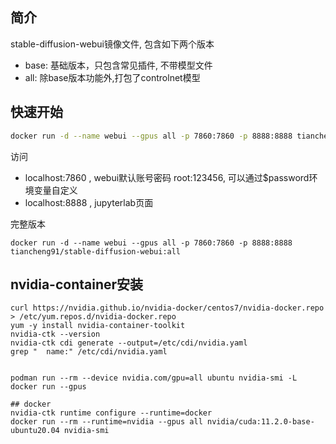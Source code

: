 ## 简介

stable-diffusion-webui镜像文件, 包含如下两个版本
- base: 基础版本，只包含常见插件, 不带模型文件
- all:  除base版本功能外,打包了controlnet模型

## 快速开始
```bash
docker run -d --name webui --gpus all -p 7860:7860 -p 8888:8888 tiancheng91/stable-diffusion-webui
```

访问 
 - localhost:7860 , webui默认账号密码 root:123456, 可以通过$password环境变量自定义
 - localhost:8888 , jupyterlab页面

完整版本

```
docker run -d --name webui --gpus all -p 7860:7860 -p 8888:8888 tiancheng91/stable-diffusion-webui:all
```


## nvidia-container安装
```
curl https://nvidia.github.io/nvidia-docker/centos7/nvidia-docker.repo > /etc/yum.repos.d/nvidia-docker.repo
yum -y install nvidia-container-toolkit
nvidia-ctk --version
nvidia-ctk cdi generate --output=/etc/cdi/nvidia.yaml
grep "  name:" /etc/cdi/nvidia.yaml


podman run --rm --device nvidia.com/gpu=all ubuntu nvidia-smi -L
docker run --gpus 

## docker
nvidia-ctk runtime configure --runtime=docker
docker run --rm --runtime=nvidia --gpus all nvidia/cuda:11.2.0-base-ubuntu20.04 nvidia-smi
